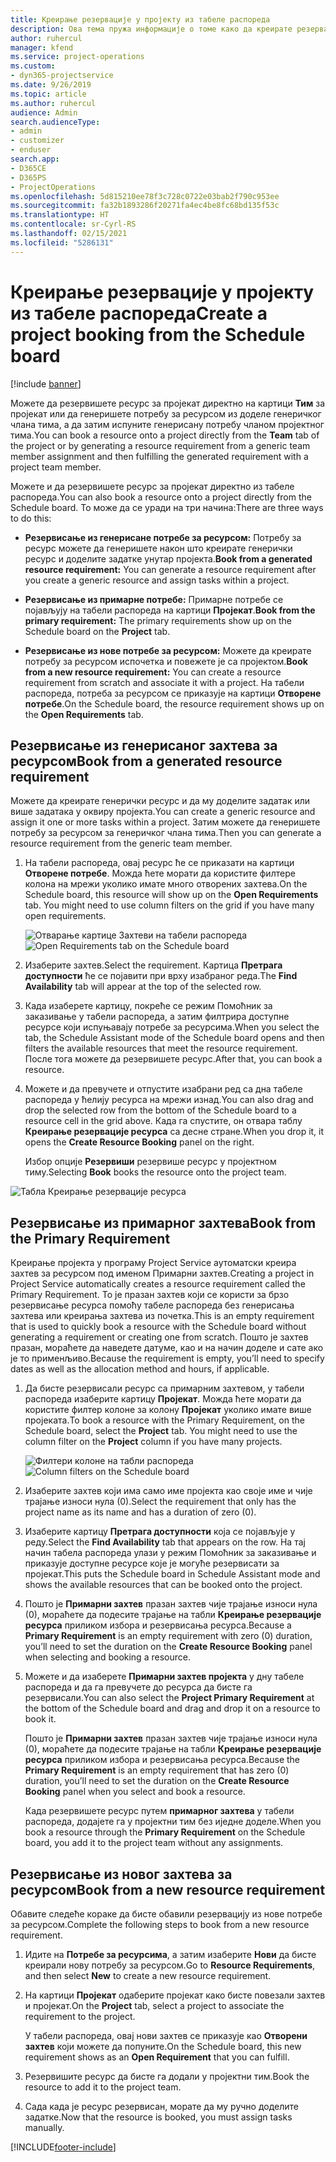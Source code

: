 ```yaml
---
title: Креирање резервације у пројекту из табеле распореда
description: Ова тема пружа информације о томе како да креирате резервацију у пројекту на табели распореда.
author: ruhercul
manager: kfend
ms.service: project-operations
ms.custom:
- dyn365-projectservice
ms.date: 9/26/2019
ms.topic: article
ms.author: ruhercul
audience: Admin
search.audienceType:
- admin
- customizer
- enduser
search.app:
- D365CE
- D365PS
- ProjectOperations
ms.openlocfilehash: 5d815210ee78f3c728c0722e03bab2f790c953ee
ms.sourcegitcommit: fa32b1893286f20271fa4ec4be8fc68bd135f53c
ms.translationtype: HT
ms.contentlocale: sr-Cyrl-RS
ms.lasthandoff: 02/15/2021
ms.locfileid: "5286131"
---
```

# <a name="create-a-project-booking-from-the-schedule-board"></a><span data-ttu-id="77688-103">Креирање резервације у пројекту из табеле распореда</span><span class="sxs-lookup"><span data-stu-id="77688-103">Create a project booking from the Schedule board</span></span>

[!include [banner](../includes/psa-now-project-operations.md)]

<span data-ttu-id="77688-104">Можете да резервишете ресурс за пројекат директно на картици **Тим** за пројекат или да генеришете потребу за ресурсом из доделе генеричког члана тима, а да затим испуните генерисану потребу чланом пројектног тима.</span><span class="sxs-lookup"><span data-stu-id="77688-104">You can book a resource onto a project directly from the **Team** tab of the project or by generating a resource requirement from a generic team member assignment and then fulfilling the generated requirement with a project team member.</span></span>

<span data-ttu-id="77688-105">Можете и да резервишете ресурс за пројекат директно из табеле распореда.</span><span class="sxs-lookup"><span data-stu-id="77688-105">You can also book a resource onto a project directly from the Schedule board.</span></span> <span data-ttu-id="77688-106">То може да се уради на три начина:</span><span class="sxs-lookup"><span data-stu-id="77688-106">There are three ways to do this:</span></span>

- <span data-ttu-id="77688-107">**Резервисање из генерисане потребе за ресурсом:** Потребу за ресурс можете да генеришете након што креирате генерички ресурс и доделите задатке унутар пројекта.</span><span class="sxs-lookup"><span data-stu-id="77688-107">**Book from a generated resource requirement:** You can generate a resource requirement after you create a generic resource and assign tasks within a project.</span></span>

- <span data-ttu-id="77688-108">**Резервисање из примарнe потребе:** Примарне потребе се појављују на табели распореда на картици **Пројекат**.</span><span class="sxs-lookup"><span data-stu-id="77688-108">**Book from the primary requirement:** The primary requirements show up on the Schedule board on the **Project** tab.</span></span> 

- <span data-ttu-id="77688-109">**Резервисање из нове потребе за ресурсом:** Можете да креирате потребу за ресурсом испочетка и повежете је са пројектом.</span><span class="sxs-lookup"><span data-stu-id="77688-109">**Book from a new resource requirement:** You can create a resource requirement from scratch and associate it with a project.</span></span> <span data-ttu-id="77688-110">На табели распореда, потреба за ресурсом се приказује на картици **Отворене потребе**.</span><span class="sxs-lookup"><span data-stu-id="77688-110">On the Schedule board, the resource requirement shows up on the **Open Requirements** tab.</span></span>

## <a name="book-from-a-generated-resource-requirement"></a><span data-ttu-id="77688-111">Резервисање из генерисаног захтева за ресурсом</span><span class="sxs-lookup"><span data-stu-id="77688-111">Book from a generated resource requirement</span></span>

<span data-ttu-id="77688-112">Можете да креирате генерички ресурс и да му доделите задатак или више задатака у оквиру пројекта.</span><span class="sxs-lookup"><span data-stu-id="77688-112">You can create a generic resource and assign it one or more tasks within a project.</span></span> <span data-ttu-id="77688-113">Затим можете да генеришете потребу за ресурсом за генеричког члана тима.</span><span class="sxs-lookup"><span data-stu-id="77688-113">Then you can generate a resource requirement from the generic team member.</span></span> 

1.  <span data-ttu-id="77688-114">На табели распореда, овај ресурс ће се приказати на картици **Отворене потребе**. Можда ћете морати да користите филтере колона на мрежи уколико имате много отворених захтева.</span><span class="sxs-lookup"><span data-stu-id="77688-114">On the Schedule board, this resource will show up on the **Open Requirements** tab. You might need to use column filters on the grid if you have many open requirements.</span></span> 

    <span data-ttu-id="77688-115">![Отварање картице Захтеви на табели распореда](media/FAQ-Project-Booking-Schedule-Board-1.png "Снимак екрана табеле резервација и додела")</span><span class="sxs-lookup"><span data-stu-id="77688-115">![Open Requirements tab on the Schedule board](media/FAQ-Project-Booking-Schedule-Board-1.png "Screenshot of bookings and assignments table")</span></span>

2. <span data-ttu-id="77688-116">Изаберите захтев.</span><span class="sxs-lookup"><span data-stu-id="77688-116">Select the requirement.</span></span> <span data-ttu-id="77688-117">Картица **Претрага доступности** ће се појавити при врху изабраног реда.</span><span class="sxs-lookup"><span data-stu-id="77688-117">The **Find Availability** tab will appear at the top of the selected row.</span></span>
 
3. <span data-ttu-id="77688-118">Када изаберете картицу, покреће се режим Помоћник за заказивање у табели распореда, а затим филтрира доступне ресурсе који испуњавају потребе за ресурсима.</span><span class="sxs-lookup"><span data-stu-id="77688-118">When you select the tab, the Schedule Assistant mode of the Schedule board opens and then filters the available resources that meet the resource requirement.</span></span> <span data-ttu-id="77688-119">После тога можете да резервишете ресурс.</span><span class="sxs-lookup"><span data-stu-id="77688-119">After that, you can book a resource.</span></span>

4. <span data-ttu-id="77688-120">Можете и да превучете и отпустите изабрани ред са дна табеле распореда у ћелију ресурса на мрежи изнад.</span><span class="sxs-lookup"><span data-stu-id="77688-120">You can also drag and drop the selected row from the bottom of the Schedule board to a resource cell in the grid above.</span></span> <span data-ttu-id="77688-121">Када га спустите, он отвара таблу **Креирање резервације ресурса** са десне стране.</span><span class="sxs-lookup"><span data-stu-id="77688-121">When you drop it, it opens the **Create Resource Booking** panel on the right.</span></span>

    <span data-ttu-id="77688-122">Избор опције **Резервиши** резервише ресурс у пројектном тиму.</span><span class="sxs-lookup"><span data-stu-id="77688-122">Selecting **Book** books the resource onto the project team.</span></span>

![Табла Креирање резервације ресурса](media/FAQ-Project-Booking-Schedule-Board-6.png "")
 

## <a name="book-from-the-primary-requirement"></a><span data-ttu-id="77688-124">Резервисање из примарног захтева</span><span class="sxs-lookup"><span data-stu-id="77688-124">Book from the Primary Requirement</span></span>

<span data-ttu-id="77688-125">Креирање пројекта у програму Project Service аутоматски креира захтев за ресурсом под именом Примарни захтев.</span><span class="sxs-lookup"><span data-stu-id="77688-125">Creating a project in Project Service automatically creates a resource requirement called the Primary Requirement.</span></span> <span data-ttu-id="77688-126">То је празан захтев који се користи за брзо резервисање ресурса помоћу табеле распореда без генерисања захтева или креирања захтева из почетка.</span><span class="sxs-lookup"><span data-stu-id="77688-126">This is an empty requirement that is used to quickly book a resource with the Schedule board without generating a requirement or creating one from scratch.</span></span> <span data-ttu-id="77688-127">Пошто је захтев празан, мораћете да наведете датуме, као и на начин доделе и сате ако је то применљиво.</span><span class="sxs-lookup"><span data-stu-id="77688-127">Because the requirement is empty, you’ll need to specify dates as well as the allocation method and hours, if applicable.</span></span> 

1. <span data-ttu-id="77688-128">Да бисте резервисали ресурс са примарним захтевом, у табели распореда изаберите картицу **Пројекат**. Можда ћете морати да користите филтер колоне за колону **Пројекат** уколико имате више пројеката.</span><span class="sxs-lookup"><span data-stu-id="77688-128">To book a resource with the Primary Requirement, on the Schedule board, select the **Project** tab. You might need to use the column filter on the **Project** column if you have many projects.</span></span>

   <span data-ttu-id="77688-129">![Филтери колоне на табли распореда](media/FAQ-Project-Booking-Schedule-Board-2.png "Снимак екрана табеле резервација и додела")</span><span class="sxs-lookup"><span data-stu-id="77688-129">![Column filters on the Schedule board](media/FAQ-Project-Booking-Schedule-Board-2.png "Screenshot of bookings and assignments table")</span></span>

2. <span data-ttu-id="77688-130">Изаберите захтев који има само име пројекта као своје име и чије трајање износи нула (0).</span><span class="sxs-lookup"><span data-stu-id="77688-130">Select the requirement that only has the project name as its name and has a duration of zero (0).</span></span>

3. <span data-ttu-id="77688-131">Изаберите картицу **Претрага доступности** која се појављује у реду.</span><span class="sxs-lookup"><span data-stu-id="77688-131">Select the **Find Availability** tab that appears on the row.</span></span> <span data-ttu-id="77688-132">На тај начин табела распореда улази у режим Помоћник за заказивање и приказује доступне ресурсе које је могуће резервисати за пројекат.</span><span class="sxs-lookup"><span data-stu-id="77688-132">This puts the Schedule board in Schedule Assistant mode and shows the available resources that can be booked onto the project.</span></span>

4. <span data-ttu-id="77688-133">Пошто је **Примарни захтев** празан захтев чије трајање износи нула (0), мораћете да подесите трајање на табли **Креирање резервације ресурса** приликом избора и резервисања ресурса.</span><span class="sxs-lookup"><span data-stu-id="77688-133">Because a **Primary Requirement** is an empty requirement with zero (0) duration, you’ll need to set the duration on the **Create Resource Booking** panel when selecting and booking a resource.</span></span>

5. <span data-ttu-id="77688-134">Можете и да изаберете **Примарни захтев пројекта** у дну табеле распореда и да га превучете до ресурса да бисте га резервисали.</span><span class="sxs-lookup"><span data-stu-id="77688-134">You can also select the **Project Primary Requirement** at the bottom of the Schedule board and drag and drop it on a resource to book it.</span></span>
 
    <span data-ttu-id="77688-135">Пошто је **Примарни захтев** празан захтев чије трајање износи нула (0), мораћете да подесите трајање на табли **Креирање резервације ресурса** приликом избора и резервисања ресурса.</span><span class="sxs-lookup"><span data-stu-id="77688-135">Because the **Primary Requirement** is an empty requirement that has zero (0) duration, you’ll need to set the duration on the **Create Resource Booking** panel when you select and book a resource.</span></span>
 
    <span data-ttu-id="77688-136">Када резервишете ресурс путем **примарног захтева** у табели распореда, додајете га у пројектни тим без иједне доделе.</span><span class="sxs-lookup"><span data-stu-id="77688-136">When you book a resource through the **Primary Requirement** on the Schedule board, you add it to the project team without any assignments.</span></span>
 
## <a name="book-from-a-new-resource-requirement"></a><span data-ttu-id="77688-137">Резервисање из новог захтева за ресурсом</span><span class="sxs-lookup"><span data-stu-id="77688-137">Book from a new resource requirement</span></span>
<span data-ttu-id="77688-138">Обавите следеће кораке да бисте обавили резервацију из нове потребе за ресурсом.</span><span class="sxs-lookup"><span data-stu-id="77688-138">Complete the following steps to book from a new resource requirement.</span></span> 

1. <span data-ttu-id="77688-139">Идите на **Потребе за ресурсима**, а затим изаберите **Нови** да бисте креирали нову потребу за ресурсом.</span><span class="sxs-lookup"><span data-stu-id="77688-139">Go to **Resource Requirements**, and then select **New** to create a new resource requirement.</span></span>

2. <span data-ttu-id="77688-140">На картици **Пројекат** одаберите пројекат како бисте повезали захтев и пројекат.</span><span class="sxs-lookup"><span data-stu-id="77688-140">On the **Project** tab, select a project to associate the requirement to the project.</span></span>
 
    <span data-ttu-id="77688-141">У табели распореда, овај нови захтев се приказује као **Отворени захтев** који можете да попуните.</span><span class="sxs-lookup"><span data-stu-id="77688-141">On the Schedule board, this new requirement shows as an **Open Requirement** that you can fulfill.</span></span>

3. <span data-ttu-id="77688-142">Резервишите ресурс да бисте га додали у пројектни тим.</span><span class="sxs-lookup"><span data-stu-id="77688-142">Book the resource to add it to the project team.</span></span>

4. <span data-ttu-id="77688-143">Сада када је ресурс резервисан, морате да му ручно доделите задатке.</span><span class="sxs-lookup"><span data-stu-id="77688-143">Now that the resource is booked, you must assign tasks manually.</span></span>



[!INCLUDE[footer-include](../includes/footer-banner.md)]